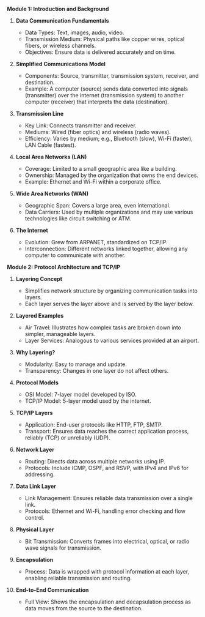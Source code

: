 **Module 1: Introduction and Background**

1. **Data Communication Fundamentals**
   - Data Types: Text, images, audio, video.
   - Transmission Medium: Physical paths like copper wires, optical fibers, or wireless channels.
   - Objectives: Ensure data is delivered accurately and on time.

2. **Simplified Communications Model**
   - Components: Source, transmitter, transmission system, receiver, and destination.
   - Example: A computer (source) sends data converted into signals (transmitter) over the internet (transmission system) to another computer (receiver) that interprets the data (destination).

3. **Transmission Line**
   - Key Link: Connects transmitter and receiver.
   - Mediums: Wired (fiber optics) and wireless (radio waves).
   - Efficiency: Varies by medium; e.g., Bluetooth (slow), Wi-Fi (faster), LAN Cable (fastest).

4. **Local Area Networks (LAN)**
   - Coverage: Limited to a small geographic area like a building.
   - Ownership: Managed by the organization that owns the end devices.
   - Example: Ethernet and Wi-Fi within a corporate office.

5. **Wide Area Networks (WAN)**
   - Geographic Span: Covers a large area, even international.
   - Data Carriers: Used by multiple organizations and may use various technologies like circuit switching or ATM.

6. **The Internet**
   - Evolution: Grew from ARPANET, standardized on TCP/IP.
   - Interconnection: Different networks linked together, allowing any computer to communicate with another.

**Module 2: Protocol Architecture and TCP/IP**

1. **Layering Concept**
   - Simplifies network structure by organizing communication tasks into layers.
   - Each layer serves the layer above and is served by the layer below.

2. **Layered Examples**
   - Air Travel: Illustrates how complex tasks are broken down into simpler, manageable layers.
   - Layer Services: Analogous to various services provided at an airport.

3. **Why Layering?**
   - Modularity: Easy to manage and update.
   - Transparency: Changes in one layer do not affect others.

4. **Protocol Models**
   - OSI Model: 7-layer model developed by ISO.
   - TCP/IP Model: 5-layer model used by the internet.

5. **TCP/IP Layers**
   - Application: End-user protocols like HTTP, FTP, SMTP.
   - Transport: Ensures data reaches the correct application process, reliably (TCP) or unreliably (UDP).

6. **Network Layer**
   - Routing: Directs data across multiple networks using IP.
   - Protocols: Include ICMP, OSPF, and RSVP, with IPv4 and IPv6 for addressing.

7. **Data Link Layer**
   - Link Management: Ensures reliable data transmission over a single link.
   - Protocols: Ethernet and Wi-Fi, handling error checking and flow control.

8. **Physical Layer**
   - Bit Transmission: Converts frames into electrical, optical, or radio wave signals for transmission.

9. **Encapsulation**
   - Process: Data is wrapped with protocol information at each layer, enabling reliable transmission and routing.

10. **End-to-End Communication**
    - Full View: Shows the encapsulation and decapsulation process as data moves from the source to the destination.


